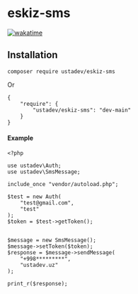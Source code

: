 # eskiz-sms

[![wakatime](https://wakatime.com/badge/user/d3110f77-d926-4238-8cdc-a8991b6685c0/project/018b3716-2c96-4a0c-acdc-44282e485800.svg)](https://wakatime.com/badge/user/d3110f77-d926-4238-8cdc-a8991b6685c0/project/018b3716-2c96-4a0c-acdc-44282e485800)

## Installation

    composer require ustadev/eskiz-sms

Or

    {
        "require": {
            "ustadev/eskiz-sms": "dev-main"
        }
    }


#### Example

    <?php

    use ustadev\Auth;
    use ustadev\SmsMessage;
    
    include_once "vendor/autoload.php";
    
    $test = new Auth(
        "test@gmail.com",
        "test"
    );
    $token = $test->getToken();
    
    
    $message = new SmsMessage();
    $message->setToken($token);
    $response = $message->sendMessage(
        "+998*********",
        "ustadev.uz"
    );
    
    print_r($response);

